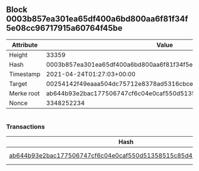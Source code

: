 ## Block 0003b857ea301ea65df400a6bd800aa6f81f34f5e08cc96717915a60764f45be

Attribute | Value
--- | ---
Height | 33359
Hash | 0003b857ea301ea65df400a6bd800aa6f81f34f5e08cc96717915a60764f45be
Timestamp | 2021-04-24T01:27:03+00:00
Target | 00254142f49eaaa504dc75712e8378ad5316cbcead634704b3734b6271167cc4
Merke root | ab644b93e2bac177506747cf6c04e0caf550d51358515c85d4b7137a9ea0609f
Nonce | 3348252234

```

```

### Transactions

Hash | Amount
--- | ---
[ab644b93e2bac177506747cf6c04e0caf550d51358515c85d4b7137a9ea0609f](ab644b93e2bac177506747cf6c04e0caf550d51358515c85d4b7137a9ea0609f.md) | 10.00000000 SKEPTI 
